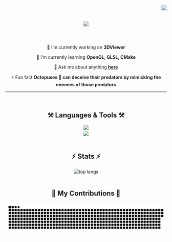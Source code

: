 <img align="right" src="https://visitor-badge.laobi.icu/badge?page_id=Albion5.Albion5" />

<h1 align="center">
    <img src="https://readme-typing-svg.herokuapp.com/?font=Righteous&size=35&center=true&vCenter=true&width=500&height=70&duration=5000&lines=Welcome+to+my+profile!+🏡" />
</h1>
<br/>
<div align="center">
 
 🔭 I’m currently working on **3DViewer**
 
 🌱 I’m currently learning **OpenGL, GLSL, CMake**

💬 Ask me about anything **[here](https://github.com/Albion5/Albion5/issues)**

⚡ Fun fact **Octopuses 🐙 can deceive their predators by mimicking the enemies of those predators**
<br/>
<hr/>
<br/>
<h2 align="center">⚒️ Languages & Tools ⚒️</h2>
<div align="center">
    <img src="https://skillicons.dev/icons?i=cpp,c,python,bash,markdown,git,postgresql" /><br>
    <img src="https://skillicons.dev/icons?i=html,css,docker,cmake,postman,visualstudio,pycharm,notion" /><br>
</div>
<br/>
<h2 align="center">⚡ Stats ⚡</h2>
<div align=center>
  <img width=325 align="center" src="https://github-readme-stats.vercel.app/api/top-langs/?username=Albion5&langs_count=8&layout=compact&theme=react&border_radius=10&size_weight=0.5&count_weight=0.5&exclude_repo=github-readme-stats" alt="top langs" />
</div>
<br/>
<div align="center">
  <h2>🐍 My Contributions 🐍</h2>
  <img alt="snake eating my contributions" src="https://raw.githubusercontent.com/Albion5/Albion5/output/github-contribution-grid-snake.svg" />
</div>
